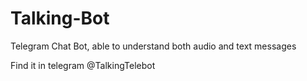 # Talking-Bot
Telegram Chat Bot, able to understand both audio and text messages

Find it in telegram @TalkingTelebot
